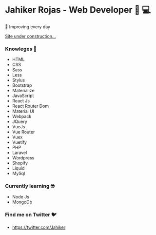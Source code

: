 # Jahiker Rojas - Web Developer :man: :computer:

:dart: Improving every day

<a href="https://jahiker.github.io/jahiker/" target="_blank">Site under construction...</a> 

### Knowleges :brain:

- HTML
- CSS
- Sass
- Less
- Stylus
- Bootstrap
- Materialize
- JavaScript
- React Js
- React Router Dom
- Material UI
- Webpack
- JQuery
- VueJs
- Vue Router
- Vuex
- Vuetify
- PHP
- Laravel
- Wordpress
- Shopify
- Liquid
- MySql

### Currently learning :nerd_face:

- Node Js
- MongoDb

### Find me on Twitter :bird:

- https://twitter.com/Jahiker